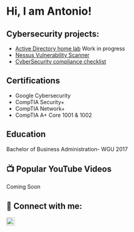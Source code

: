 <h1>Hi, I am Antonio! 
<h2> Cybersecurity projects:</h2>

- [Active Directory home lab](https://github.com/xxDarkForestxx/laburl) Work in progress
- [Nessus Vulnerability Scanner](https://github.com/xxDarkForestxx/Vulnerability-Scanner.git)
- [CyberSecurity compliance checklist](https://github.com/xxDarkForestxx/Cyber-Security-Compliance.git)

<h2>Certifications</h2>

- Google Cybersecurity 
- CompTIA Security+
- CompTIA Network+ 
- CompTIA A+ Core 1001 & 1002

<h2>Education</h2>

 Bachelor of Business Administration- WGU 2017

<h2>📺 Popular YouTube Videos</h2>

Coming Soon
<h2> 🤳 Connect with me:</h2>


[<img align="left" alt="Antonio | LinkedIn" width="22px" src="https://cdn.jsdelivr.net/npm/simple-icons@v3/icons/linkedin.svg" />][linkedin]



[linkedin]: https://linkedin.com/in/antonio-reyes-72a735106/

